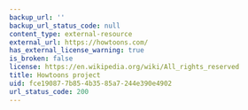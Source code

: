 ```yaml
---
backup_url: ''
backup_url_status_code: null
content_type: external-resource
external_url: https://howtoons.com/
has_external_license_warning: true
is_broken: false
license: https://en.wikipedia.org/wiki/All_rights_reserved
title: Howtoons project
uid: fce19087-7b85-4b35-85a7-244e390e4902
url_status_code: 200
---
```

